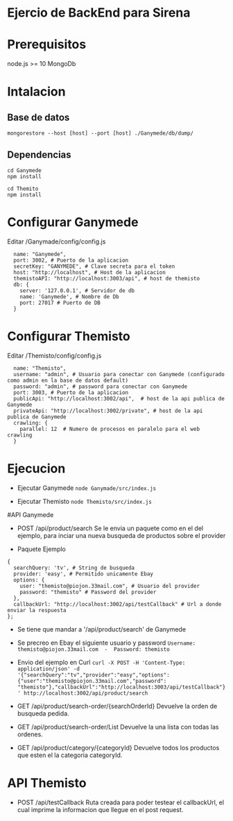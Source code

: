 # Ejercio de BackEnd para Sirena

# Prerequisitos 
node.js >= 10
MongoDb

# Intalacion

Base de datos
-------------

```mongorestore --host [host] --port [host] ./Ganymede/db/dump/```


Dependencias
-------------

```
cd Ganymede
npm install
```

```
cd Themito
npm install
```

# Configurar Ganymede 

Editar /Ganymade/config/config.js
```
  name: "Ganymede",
  port: 3002, # Puerto de la aplicacion
  secretKey: "GANYMEDE", # Clave secreta para el token
  host: "http://localhost", # Host de la aplicacion
  themistoAPI: "http://localhost:3003/api", # host de themisto
  db: {
    server: '127.0.0.1', # Servidor de db
    name: 'Ganymede', # Nombre de Db
    port: 27017 # Puerto de DB
  }
```

# Configurar Themisto 

Editar /Themisto/config/config.js
```
  name: "Themisto",
  username: "admin", # Usuario para conectar con Ganymede (configurado como admin en la base de datos default)
  password: "admin", # password para conectar con Ganymede
  port: 3003, # Puerto de la aplicacion
  publicApi: "http://localhost:3002/api",  # host de la api publica de Ganymede
  privateApi: "http://localhost:3002/private", # host de la api publica de Ganymede
  crawling: {
    parallel: 12  # Numero de procesos en paralelo para el web crawling
  }
```

# Ejecucion

* Ejecutar Ganymede
```node Ganymade/src/index.js```

* Ejecutar Themisto
```node Themisto/src/index.js```

#API Ganymede

* POST /api/product/search
Se le envia un paquete como en el del ejemplo, para inciar una nueva busqueda de productos sobre el provider

- Paquete Ejemplo
```
{
  searchQuery: 'tv', # String de busqueda
  provider: 'easy', # Permitido unicamente Ebay
  options: {
    user: "themisto@piojon.33mail.com", # Usuario del provider
    password: "themisto" # Password del provider
  },
  callbackUrl: "http://localhost:3002/api/testCallback" # Url a donde enviar la respuesta
};
```
 - Se tiene que mandar a '/api/product/search' de Ganymede
 - Se precreo en Ebay el siguiente usuario y password 
  ```Username: themisto@piojon.33mail.com  -  Password: themisto```


 - Envio del ejemplo en Curl
  ```curl -X POST -H 'Content-Type: application/json' -d '{"searchQuery":"tv","provider":"easy","options":{"user":"themisto@piojon.33mail.com","password": "themisto"},"callbackUrl":"http://localhost:3003/api/testCallback"}' http://localhost:3002/api/product/search```

* GET /api/product/search-order/{searchOrderId}
  Devuelve la orden de busqueda pedida.

* GET /api/product/search-order/List
  Devuelve la una lista con todas las ordenes.

* GET /api/product/category/{categoryId}
  Devuelve todos los productos que esten el la categoria categoryId.

# API Themisto

* POST /api/testCallback
  Ruta creada para poder testear el callbackUrl, el cual imprime la informacion que llegue en el post request.
